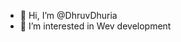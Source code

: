 - 👋 Hi, I’m @DhruvDhuria
- 👀 I’m interested in Wev development




<!---
DhruvDhuria/DhruvDhuria is a ✨ special ✨ repository because its `README.md` (this file) appears on your GitHub profile.
You can click the Preview link to take a look at your changes.
--->
